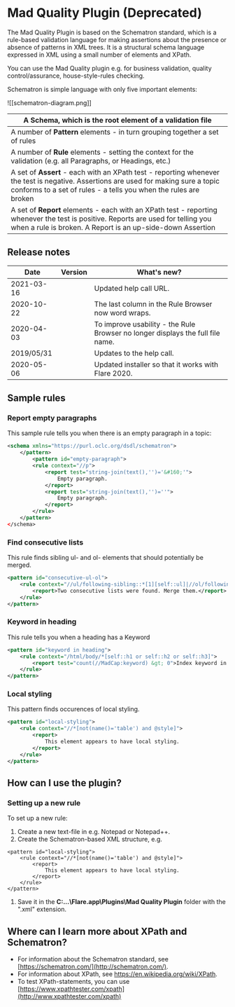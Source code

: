 # Mad Quality Plugin (Deprecated)

The Mad Quality Plugin is based on the Schematron  standard, which is a rule-based validation language for making  assertions about the presence or absence of patterns in XML trees. It is a structural schema language expressed in XML using a small number of  elements and XPath.

You can use the Mad Quality plugin e.g. for business validation, quality control/assurance, house-style-rules checking.

Schematron is  simple language with only five important elements:

![[schematron-diagram.png]]    

| A **Schema**, which is the root element of a validation file |
| ------------------------------------------------------------ |
| A number of **Pattern** elements - in turn grouping together a set of rules |
| A number of **Rule** elements - setting the context for the validation (e.g. all Paragraphs, or Headings, etc.) |
| A set of **Assert** - each with an XPath test - reporting whenever the test is negative. Assertions are used for making sure a topic conforms to a set of rules - a tells you  when the rules are broken |
| A set of **Report** elements -  each with an XPath test - reporting whenever the test is positive.  Reports are used for telling you when a rule is broken. A Report is an  up-side-down Assertion |

## Release notes

| Date       | Version | What's new?                                                  |
| ---------- | ------- | ------------------------------------------------------------ |
| 2021-03-16 | 		   | Updated help call URL. |
| 2020-10-22 |         | The last column in the Rule Browser now word wraps.          |
| 2020-04-03 |         | To improve usability - the Rule Browser no longer displays the full file name. |
| 2019/05/31 |         | Updates to the help call.                                    |
| 2020-05-06 |         | Updated installer so that it works with Flare 2020.          |

## Sample rules

### Report empty paragraphs

This sample rule tells you when there is an empty paragraph in a topic:

```xml
<schema xmlns="https://purl.oclc.org/dsdl/schematron">
 	</pattern>
		<pattern id="empty-paragraph">
		<rule context="//p">
			<report test="string-join(text(),'')='&#160;'">
				Empty paragraph.
			</report>
			<report test="string-join(text(),'')=''">
				Empty paragraph.
			</report>
		</rule>
	</pattern>
</schema>   
```

### Find consecutive lists

This rule finds sibling ul- and ol- elements that should potentially be merged.

```xml
<pattern id="consecutive-ul-ol">
	<rule context="//ul/following-sibling::*[1][self::ul]|//ol/following-sibling::*[1][self::ol]">
		<report>Two consecutive lists were found. Merge them.</report>
	</rule>
</pattern>
```

### Keyword in heading

This rule tells you when a heading has a Keyword

```xml
<pattern id="keyword in heading">
	<rule context="/html/body/*[self::h1 or self::h2 or self::h3]">
		<report test="count(//MadCap:keyword) &gt; 0">Index keyword in heading.</report>
	</rule>
</pattern>
```

### Local styling

This pattern finds occurences of local styling.

```xml
<pattern id="local-styling">
	<rule context="//*[not(name()='table') and @style]">
		<report>
			This element appears to have local styling. 
		</report>
	</rule>
</pattern>
```

## How can I use the plugin?

### Setting up a new rule

To set up a new rule:

1. Create a new text-file in e.g. Notepad or Notepad++.
2. Create the Schematron-based XML structure, e.g.

```
<pattern id="local-styling">
	<rule context="//*[not(name()='table') and @style]">
		<report>
			This element appears to have local styling. 
		</report>
	</rule>
</pattern>
```

1. Save it in the **C:...\Flare.app\Plugins\Mad Quality Plugin** folder with the ".xml" extension.

## Where can I learn more about XPath and Schematron?

- For information about the Schematron standard, see [https://schematron.com/](http://schematron.com/).
- For information about XPath, see https://en.wikipedia.org/wiki/XPath.
- To test XPath-statements, you can use [https://www.xpathtester.com/xpath](http://www.xpathtester.com/xpath)